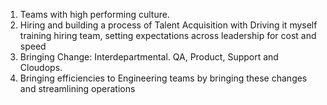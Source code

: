 1. Teams with high performing culture. 
2. Hiring and building a process of Talent Acquisition with Driving it myself training hiring team, setting expectations across leadership for cost and speed 
3. Bringing Change: Interdepartmental. QA, Product, Support and Cloudops. 
4. Bringing efficiencies to Engineering teams by bringing these changes and streamlining operations 

